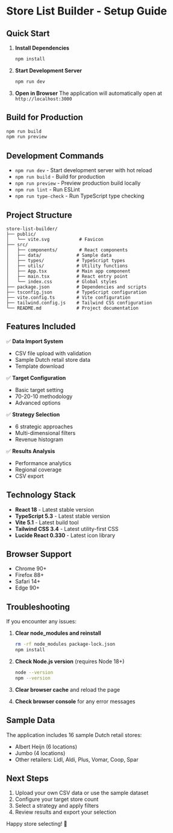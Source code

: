 # Store List Builder - Setup Guide

## Quick Start

1. **Install Dependencies**
   ```bash
   npm install
   ```

2. **Start Development Server**
   ```bash
   npm run dev
   ```

3. **Open in Browser**
   The application will automatically open at `http://localhost:3000`

## Build for Production

```bash
npm run build
npm run preview
```

## Development Commands

- `npm run dev` - Start development server with hot reload
- `npm run build` - Build for production
- `npm run preview` - Preview production build locally
- `npm run lint` - Run ESLint
- `npm run type-check` - Run TypeScript type checking

## Project Structure

```
store-list-builder/
├── public/
│   └── vite.svg           # Favicon
├── src/
│   ├── components/        # React components
│   ├── data/             # Sample data
│   ├── types/            # TypeScript types
│   ├── utils/            # Utility functions
│   ├── App.tsx           # Main app component
│   ├── main.tsx          # React entry point
│   └── index.css         # Global styles
├── package.json          # Dependencies and scripts
├── tsconfig.json         # TypeScript configuration
├── vite.config.ts        # Vite configuration
├── tailwind.config.js    # Tailwind CSS configuration
└── README.md             # Project documentation
```

## Features Included

✅ **Data Import System**
- CSV file upload with validation
- Sample Dutch retail store data
- Template download

✅ **Target Configuration**  
- Basic target setting
- 70-20-10 methodology
- Advanced options

✅ **Strategy Selection**
- 6 strategic approaches
- Multi-dimensional filters
- Revenue histogram

✅ **Results Analysis**
- Performance analytics
- Regional coverage
- CSV export

## Technology Stack

- **React 18** - Latest stable version
- **TypeScript 5.3** - Latest stable version  
- **Vite 5.1** - Latest build tool
- **Tailwind CSS 3.4** - Latest utility-first CSS
- **Lucide React 0.330** - Latest icon library

## Browser Support

- Chrome 90+
- Firefox 88+
- Safari 14+
- Edge 90+

## Troubleshooting

If you encounter any issues:

1. **Clear node_modules and reinstall**
   ```bash
   rm -rf node_modules package-lock.json
   npm install
   ```

2. **Check Node.js version** (requires Node 18+)
   ```bash
   node --version
   npm --version
   ```

3. **Clear browser cache** and reload the page

4. **Check browser console** for any error messages

## Sample Data

The application includes 16 sample Dutch retail stores:
- Albert Heijn (6 locations)
- Jumbo (4 locations)  
- Other retailers: Lidl, Aldi, Plus, Vomar, Coop, Spar

## Next Steps

1. Upload your own CSV data or use the sample dataset
2. Configure your target store count
3. Select a strategy and apply filters
4. Review results and export your selection

Happy store selecting! 🏪 
